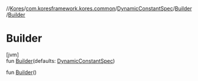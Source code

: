 //[Kores](../../../../index.md)/[com.koresframework.kores.common](../../index.md)/[DynamicConstantSpec](../index.md)/[Builder](index.md)/[Builder](-builder.md)

# Builder

[jvm]\
fun [Builder](-builder.md)(defaults: [DynamicConstantSpec](../index.md))

fun [Builder](-builder.md)()

